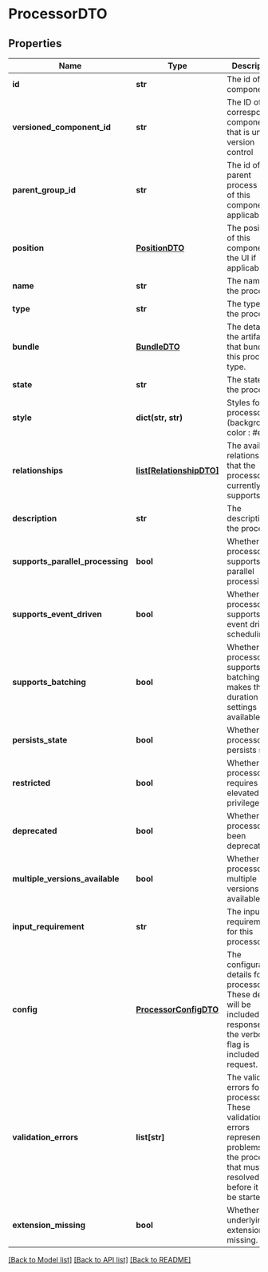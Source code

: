 # ProcessorDTO

## Properties
Name | Type | Description | Notes
------------ | ------------- | ------------- | -------------
**id** | **str** | The id of the component. | [optional] 
**versioned_component_id** | **str** | The ID of the corresponding component that is under version control | [optional] 
**parent_group_id** | **str** | The id of parent process group of this component if applicable. | [optional] 
**position** | [**PositionDTO**](PositionDTO.md) | The position of this component in the UI if applicable. | [optional] 
**name** | **str** | The name of the processor. | [optional] 
**type** | **str** | The type of the processor. | [optional] 
**bundle** | [**BundleDTO**](BundleDTO.md) | The details of the artifact that bundled this processor type. | [optional] 
**state** | **str** | The state of the processor | [optional] 
**style** | **dict(str, str)** | Styles for the processor (background-color : #eee). | [optional] 
**relationships** | [**list[RelationshipDTO]**](RelationshipDTO.md) | The available relationships that the processor currently supports. | [optional] 
**description** | **str** | The description of the processor. | [optional] 
**supports_parallel_processing** | **bool** | Whether the processor supports parallel processing. | [optional] 
**supports_event_driven** | **bool** | Whether the processor supports event driven scheduling. | [optional] 
**supports_batching** | **bool** | Whether the processor supports batching. This makes the run duration settings available. | [optional] 
**persists_state** | **bool** | Whether the processor persists state. | [optional] 
**restricted** | **bool** | Whether the processor requires elevated privileges. | [optional] 
**deprecated** | **bool** | Whether the processor has been deprecated. | [optional] 
**multiple_versions_available** | **bool** | Whether the processor has multiple versions available. | [optional] 
**input_requirement** | **str** | The input requirement for this processor. | [optional] 
**config** | [**ProcessorConfigDTO**](ProcessorConfigDTO.md) | The configuration details for the processor. These details will be included in a response if the verbose flag is included in a request. | [optional] 
**validation_errors** | **list[str]** | The validation errors for the processor. These validation errors represent the problems with the processor that must be resolved before it can be started. | [optional] 
**extension_missing** | **bool** | Whether the underlying extension is missing. | [optional] 

[[Back to Model list]](../README.md#documentation-for-models) [[Back to API list]](../README.md#documentation-for-api-endpoints) [[Back to README]](../README.md)


